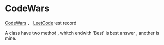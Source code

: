 # CodeWars
[CodeWars](www.codewars.com) 、 [LeetCode](leetcode-cn.com)  test record

A class have two method , whitch endwith 'Best' is best answer , another is mine.
